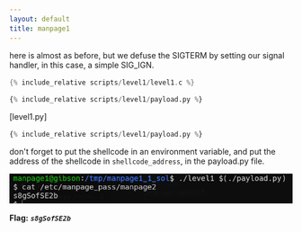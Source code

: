 ```yaml
---
layout: default
title: manpage1
---
```




here is almost as before, but we defuse the SIGTERM by setting our signal handler, in this case, a simple SIG_IGN.
```c
{% include_relative scripts/level1/level1.c %}
```
```python
{% include_relative scripts/level1/payload.py %}
```
[level1.py]
```python
{% include_relative scripts/level1/payload.py %}
```

don't forget to put the shellcode in an environment variable, and put the address of the shellcode in `shellcode_address`, in the payload.py file.

![image](./images/level1.png)

**Flag:** ***`s8gSofSE2b`*** 
